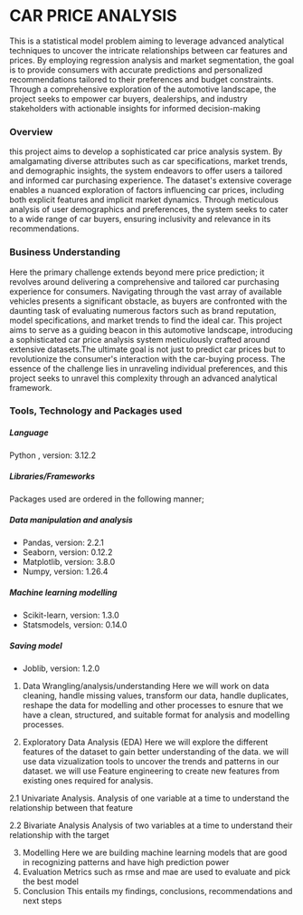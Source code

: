 # CAR PRICE ANALYSIS
This is a statistical model problem aiming to leverage advanced analytical techniques to uncover the intricate relationships between car features and prices. By employing regression analysis and market segmentation, the goal is to provide consumers with accurate predictions and personalized recommendations tailored to their preferences and budget constraints. Through a comprehensive exploration of the automotive landscape, the project seeks to empower car buyers, dealerships, and industry stakeholders with actionable insights for informed decision-making
### Overview
this project aims to develop a sophisticated car price analysis system. By amalgamating diverse attributes such as car specifications, market trends, and demographic insights, the system endeavors to offer users a tailored and informed car purchasing experience. The dataset's extensive coverage enables a nuanced exploration of factors influencing car prices, including both explicit features and implicit market dynamics. Through meticulous analysis of user demographics and preferences, the system seeks to cater to a wide range of car buyers, ensuring inclusivity and relevance in its recommendations.
### Business Understanding
Here the primary challenge extends beyond mere price prediction; it revolves around delivering a comprehensive and tailored car purchasing experience for consumers. Navigating through the vast array of available vehicles presents a significant obstacle, as buyers are confronted with the daunting task of evaluating numerous factors such as brand reputation, model specifications, and market trends to find the ideal car. This project aims to serve as a guiding beacon in this automotive landscape, introducing a sophisticated car price analysis system meticulously crafted around extensive datasets.The ultimate goal is not just to predict car prices but to revolutionize the consumer's interaction with the car-buying process. The essence of the challenge lies in unraveling individual preferences, and this project seeks to unravel this complexity through an advanced analytical framework.
### Tools, Technology and Packages used
##### Language
Python , version: 3.12.2
##### Libraries/Frameworks
Packages used are ordered in the following manner;
##### Data manipulation and analysis
* Pandas, version: 2.2.1
* Seaborn, version: 0.12.2
* Matplotlib, version: 3.8.0
* Numpy, version: 1.26.4
##### Machine learning modelling
* Scikit-learn, version: 1.3.0
* Statsmodels, version: 0.14.0
##### Saving model
* Joblib, version: 1.2.0

1. Data Wrangling/analysis/understanding
 Here we will work on data cleaning, handle missing values, transform our data, handle duplicates, reshape the data for modelling and other processes to esnure that we have a clean, structured, and suitable format for analysis and modelling processes.

2. Exploratory Data Analysis (EDA) 
Here we will explore the different features of the dataset to gain better understanding of the data. we will use data vizualization tools to uncover the trends and patterns in our dataset. we will use Feature engineering to create new features from existing ones required for analysis.

2.1 Univariate Analysis.
Analysis of one variable  at a time to understand the relationship between that feature

2.2 Bivariate Analysis
Analysis of two variables  at a time to understand their relationship with the target

3. Modelling
Here we are building machine learning models that are good in recognizing patterns and have high prediction power
4. Evaluation
Metrics such as rmse and mae are used to evaluate and pick the best model
5. Conclusion
This entails my findings, conclusions, recommendations and next steps